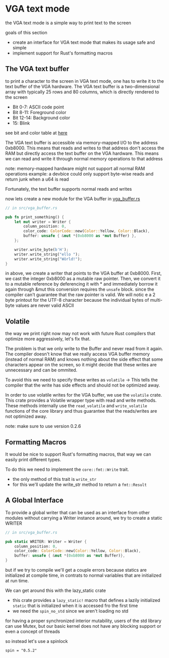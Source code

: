 # VGA text mode
the VGA text mode is a simple way to print text to the screen

goals of this section
* create an interface for VGA text mode that makes its usage safe and simple
* implement support for Rust's formatting macros

## The VGA text buffer
to print a character to the screen in VGA text mode, one has to write it to the text buffer of the VGA hardware.
The VGA text buffer is a two-dimensional array with typically 25 rows and 80 columns, which is directly rendered to the screen

* Bit 0-7: ASCII code point
* Bit 8-11: Foreground color
* Bit 12-14: Background color 
* 15: Blink

see bit and color table at [here](https://os.phil-opp.com/vga-text-mode/)

The VGA text buffer is accessible via memory-mapped I/O to the address 0xb8000. This means that reads and writes to that address don't access the RAM but directly access the text buffer on the VGA hardware. This means we can read and write it through normal memory operations to that address

note: memory-mapped hardware might not support all normal RAM operations
example: a devbice could only support byte-wise reads and return junk when a u64 is read

Fortunately, the text buffer supports normal reads and writes

now lets create a new module for the VGA buffer in [vga_buffer.rs](../src/vga_buffer.rs)

```Rust
// in src/vga_buffer.rs

pub fn print_something() {
    let mut writer = Writer {
        column_position: 0,
        color_code: ColorCode::new(Color::Yellow, Color::Black),
        buffer: unsafe { &mut *(0xb8000 as *mut Buffer) },
    };

    writer.write_byte(b'H');
    writer.write_string("ello ");
    writer.write_string("Wörld!");
}
```

in above, we create a writer that points to the VGA buffer at 0xb8000.
First, we cast the integer 0xb8000 as a mutable raw pointer.
Then, we convert it to a mutable reference by deferencing it with * and immediately borrow it again through &mut
this conversion requires the `unsafe` block. since the compiler can't guarantee that the raw pointer is valid.
We will notic e a 2 byte printout for the UTF-8 character because the individual bytes of multi-byte values are never valid ASCII

## Volatile
the way we print right now may not work with future Rust compilers that optimize more aggressively, let's fix that.

The problem is that we only write to the Buffer and never read from it again. The compiler doesn't know that we really access VGA buffer memory (instead of normal RAM) and knows nothing about the side effect that some characters appear on the screen, so it might decide that these writes are unnecessary and can be ommited.

To avoid this we need to specify these writes as `volatile` -> This tells the compiler that the write has side effects and should not be optimized away.

In order to use volatile writes for the VGA buffer, we use the `volatile` crate. This crate provides a Volatile wrapper type with read and write methods. These methods internally use the `read_volatile` and `write_volatile` functions of the core library and thus guarantee that the reads/writes are not optimized away.

note: make sure to use version 0.2.6

## Formatting Macros
It would be nice to support Rust's formatting macros, that way we can easily print different types.

To do this we need to implement the `core::fmt::Write` trait.
* the only method of this trait is `write_str`
* for this we'll update the write_str method to return a `fmt::Result`

## A Global Interface
To provide a global writer that can be used as an interface from other modules without carrying a Writer instance around, we try to create a static WRITER

```Rust
// in src/vga_buffer.rs

pub static WRITER: Writer = Writer {
    column_position: 0,
    color_code: ColorCode::new(Color::Yellow, Color::Black),
    buffer: unsafe { &mut *(0xb8000 as *mut Buffer)},
}
```

but if we try to compile we'll get a couple errors because statics are initialized at compile time, in contrats to normal variables that are initialized at run time.

We can get around this with the lazy_static crate
* this crate provides a `lazy_static!` macro that defines a lazily initialized `static` that is initialized when it is accessed fro the first time
* we need the `spin_no_std` since we aren't loading no std

for having a proper synchronized interior mutability, users of the std library can use Mutex, but our basic kernel does not have any blocking support or even a concept of threads

so instead let's use a spinlock
```
spin = "0.5.2"
```